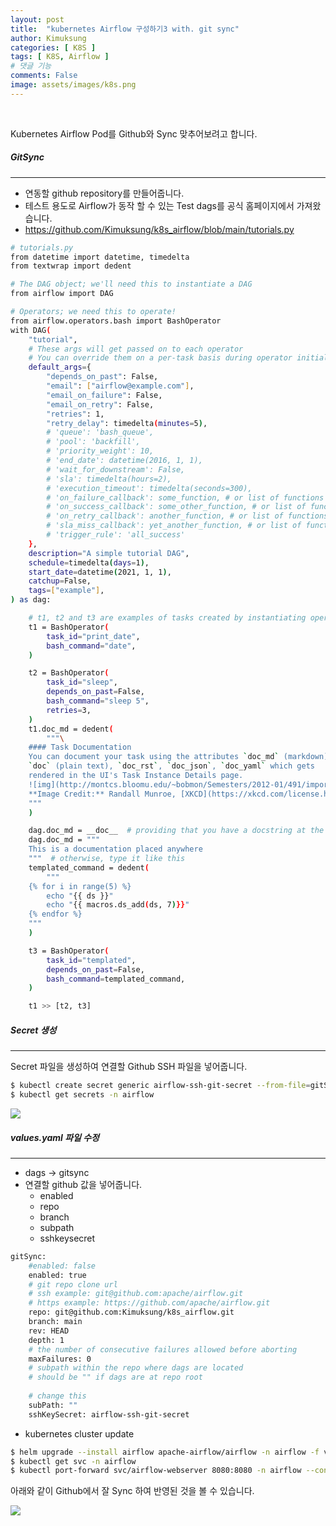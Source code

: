 ```yaml
---
layout: post
title:  "kubernetes Airflow 구성하기3 with. git sync"
author: Kimuksung
categories: [ K8S ]
tags: [ K8S, Airflow ]
# 댓글 기능
comments: False
image: assets/images/k8s.png
---
```


<br>

Kubernetes Airflow Pod를 Github와 Sync 맞추어보려고 합니다.

##### GitSync
---
- 연동할 github repository를 만들어줍니다.
- 테스트 용도로 Airflow가 동작 할 수 있는 Test dags를 공식 홈페이지에서 가져왔습니다.
- https://github.com/Kimuksung/k8s_airflow/blob/main/tutorials.py

```bash
# tutorials.py
from datetime import datetime, timedelta
from textwrap import dedent

# The DAG object; we'll need this to instantiate a DAG
from airflow import DAG

# Operators; we need this to operate!
from airflow.operators.bash import BashOperator
with DAG(
    "tutorial",
    # These args will get passed on to each operator
    # You can override them on a per-task basis during operator initialization
    default_args={
        "depends_on_past": False,
        "email": ["airflow@example.com"],
        "email_on_failure": False,
        "email_on_retry": False,
        "retries": 1,
        "retry_delay": timedelta(minutes=5),
        # 'queue': 'bash_queue',
        # 'pool': 'backfill',
        # 'priority_weight': 10,
        # 'end_date': datetime(2016, 1, 1),
        # 'wait_for_downstream': False,
        # 'sla': timedelta(hours=2),
        # 'execution_timeout': timedelta(seconds=300),
        # 'on_failure_callback': some_function, # or list of functions
        # 'on_success_callback': some_other_function, # or list of functions
        # 'on_retry_callback': another_function, # or list of functions
        # 'sla_miss_callback': yet_another_function, # or list of functions
        # 'trigger_rule': 'all_success'
    },
    description="A simple tutorial DAG",
    schedule=timedelta(days=1),
    start_date=datetime(2021, 1, 1),
    catchup=False,
    tags=["example"],
) as dag:

    # t1, t2 and t3 are examples of tasks created by instantiating operators
    t1 = BashOperator(
        task_id="print_date",
        bash_command="date",
    )

    t2 = BashOperator(
        task_id="sleep",
        depends_on_past=False,
        bash_command="sleep 5",
        retries=3,
    )
    t1.doc_md = dedent(
        """\
    #### Task Documentation
    You can document your task using the attributes `doc_md` (markdown),
    `doc` (plain text), `doc_rst`, `doc_json`, `doc_yaml` which gets
    rendered in the UI's Task Instance Details page.
    ![img](http://montcs.bloomu.edu/~bobmon/Semesters/2012-01/491/import%20soul.png)
    **Image Credit:** Randall Munroe, [XKCD](https://xkcd.com/license.html)
    """
    )

    dag.doc_md = __doc__  # providing that you have a docstring at the beginning of the DAG; OR
    dag.doc_md = """
    This is a documentation placed anywhere
    """  # otherwise, type it like this
    templated_command = dedent(
        """
    {% for i in range(5) %}
        echo "{{ ds }}"
        echo "{{ macros.ds_add(ds, 7)}}"
    {% endfor %}
    """
    )

    t3 = BashOperator(
        task_id="templated",
        depends_on_past=False,
        bash_command=templated_command,
    )

    t1 >> [t2, t3]
```

##### Secret 생성
---
Secret 파일을 생성하여 연결할 Github SSH 파일을 넣어줍니다.

```bash
$ kubectl create secret generic airflow-ssh-git-secret --from-file=gitSshKey=/Users/wclub/.ssh/id_rsa -n airflow
$ kubectl get secrets -n airflow
```

![](https://i.ibb.co/XJ8schp/Untitled-8.png)

##### values.yaml 파일 수정
---
- dags → gitsync
- 연결할 github 값을 넣어줍니다.
    - enabled
    - repo
    - branch
    - subpath
    - sshkeysecret

```bash
gitSync:
    #enabled: false
    enabled: true
    # git repo clone url
    # ssh example: git@github.com:apache/airflow.git
    # https example: https://github.com/apache/airflow.git
    repo: git@github.com:Kimuksung/k8s_airflow.git
    branch: main
    rev: HEAD
    depth: 1
    # the number of consecutive failures allowed before aborting
    maxFailures: 0
    # subpath within the repo where dags are located
    # should be "" if dags are at repo root
    
    # change this
    subPath: ""
    sshKeySecret: airflow-ssh-git-secret
```

- kubernetes cluster update

```bash
$ helm upgrade --install airflow apache-airflow/airflow -n airflow -f values.yaml --debug
$ kubectl get svc -n airflow
$ kubectl port-forward svc/airflow-webserver 8080:8080 -n airflow --context kind-airflow-cluster
```

아래와 같이 Github에서 잘 Sync 하여 반영된 것을 볼 수 있습니다.

![](https://i.ibb.co/VtV2670/2023-08-28-6-49-10.png)
